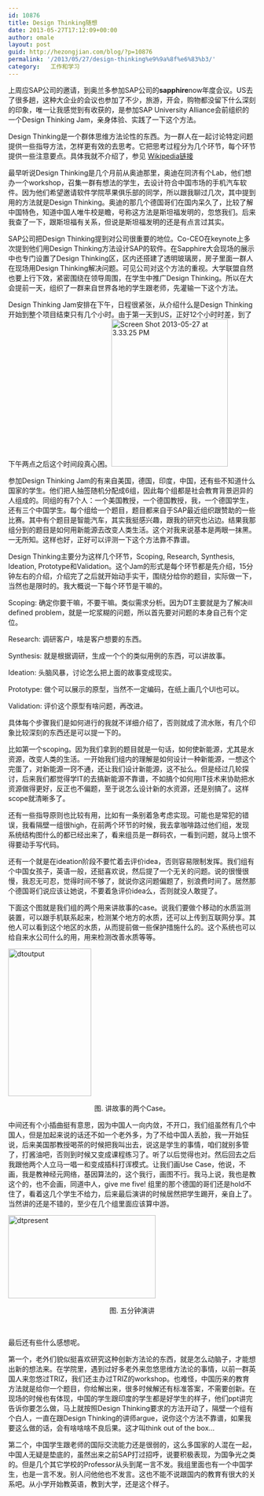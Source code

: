```yaml
---
id: 10876
title: Design Thinking随想
date: 2013-05-27T17:12:09+00:00
author: omale
layout: post
guid: http://hezongjian.com/blog/?p=10876
permalink: '/2013/05/27/design-thinking%e9%9a%8f%e6%83%b3/'
category:   工作和学习  
---
```

上周应SAP公司的邀请，到奥兰多参加SAP公司的**sapphire**now年度会议。US去了很多趟，这种大企业的会议也参加了不少，旅游，开会，购物都没留下什么深刻的印象，唯一让我感觉到有收获的，是参加SAP University Alliance会前组织的一个Design Thinking Jam，亲身体验、实践了一下这个方法。

Design Thinking是一个群体思维方法论性的东西。为一群人在一起讨论特定问题提供一些指导方法，怎样更有效的去思考。它把思考过程分为几个环节，每个环节提供一些注意要点。具体我就不介绍了，参见 [Wikipedia链接](http://en.wikipedia.org/wiki/Design_thinking)

最早听说Design Thinking是几个月前从奥迪那里，奥迪在同济有个Lab，他们想办一个workshop，召集一群有想法的学生，去设计符合中国市场的手机汽车软件。因为他们希望邀请软件学院苹果俱乐部的同学，所以跟我聊过几次，其中提到用的方法就是Design Thinking。奥迪的那几个德国哥们在国内呆久了，比较了解中国特色，知道中国人唯牛校是瞻，号称这方法是斯坦福发明的，忽悠我们。后来我查了一下，跟斯坦福有关系，但说是斯坦福发明的还是有点言过其实。

SAP公司把Design Thinking提到对公司很重要的地位。Co-CEO在keynote上多次提到他们用Design Thinking方法设计SAP的软件。在Sapphire大会现场的展示中也专门设置了Design Thinking区，区内还搭建了透明玻璃房，房子里面一群人在现场用Design Thinking解决问题。可见公司对这个方法的重视。大学联盟自然也要上行下效，紧密围绕在领导周围，在学生中推广Design Thinking。所以在大会提前一天，组织了一群来自世界各地的学生跟老师，先灌输一下这个方法。

Design Thinking Jam安排在下午，日程很紧张，从介绍什么是Design Thinking开始到整个项目结束只有几个小时。由于第一天到US，正好12个小时时差，到了下午两点之后这个时间段真心困。[<img class="aligncenter size-medium wp-image-10887" alt="Screen Shot 2013-05-27 at 3.33.25 PM" src="/uploads/2013/05/Screen-Shot-2013-05-27-at-3.33.25-PM-237x300.png" width="237" height="300"  />](/uploads/2013/05/Screen-Shot-2013-05-27-at-3.33.25-PM.png)

参加Design Thinking Jam的有来自美国，德国，印度，中国，还有些不知道什么国家的学生。他们把人抽签随机分配成6组，因此每个组都是社会教育背景迥异的人组成的。同组的有7个人：一个美国教授，一个德国教授，我，一个德国学生，还有三个中国学生。每个组给一个题目，题目都来自于SAP最近组织跟赞助的一些比赛。其中有个题目是智能汽车，其实我挺感兴趣，跟我的研究也沾边。结果我那组分到的题目是如何用新能源去改变人类生活。这个对我来说基本是两眼一抹黑。一无所知。这样也好，正好可以评测一下这个方法靠不靠谱。

Design Thinking主要分为这样几个环节，Scoping, Research, Synthesis, Ideation, Prototype和Validation。这个Jam的形式是每个环节都是先介绍，15分钟左右的介绍，介绍完了之后就开始动手实干，围绕分给你的题目，实际做一下，当然也是限时的。我大概说一下每个环节是干嘛的。

Scoping: 确定你要干嘛，不要干嘛。类似需求分析。因为DT主要就是为了解决ill defined problem，就是一坨浆糊的问题，所以首先要对问题的本身自己有个定位。

Research: 调研客户，啥是客户想要的东西。

Synthesis: 就是根据调研，生成一个个的类似用例的东西，可以讲故事。

Ideation: 头脑风暴，讨论怎么把上面的故事变成现实。

Prototype: 做个可以展示的原型，当然不一定编码，在纸上画几个UI也可以。

Validation: 评价这个原型有啥问题，再改进。

具体每个步骤我们是如何进行的我就不详细介绍了，否则就成了流水账，有几个印象比较深刻的东西还是可以提一下的。

比如第一个scoping。因为我们拿到的题目就是一句话，如何使新能源，尤其是水资源，改变人类的生活。一开始我们组内的理解是如何设计一种新能源，一想这个完蛋了，对新能源一窍不通，还让我们设计新能源，这不扯么。但是经过几轮探讨，后来我们都觉得学IT的去搞新能源不靠谱，不如搞个如何用IT技术来协助把水资源做得更好，反正也不偏题，至于说怎么设计新的水资源，还是别搞了。这样scope就清晰多了。

还有一些指导原则也比较有用，比如有一条别着急考虑实现。可能也是常犯的错误，我看隔壁一组很high，在前两个环节的时候，我去拿咖啡路过他们组，发现系统结构图什么的都已经出来了，看来组员是一群码农，一看到问题，就马上恨不得要动手写代码。

还有一个就是在ideation阶段不要忙着去评价idea，否则容易限制发挥。我们组有个中国女孩子，英语一般，还挺喜欢说，然后提了一个无关的问题。说的很慢很慢，我忍无可忍，觉得时间不够了，就说你这问题偏题了，别浪费时间了。居然那个德国哥们说应该让她说，不要着急评价idea么，否则就没人敢提了。

下面这个图就是我们组的两个用来讲故事的case。说我们要做个移动的水质监测装置，可以跟手机联系起来，检测某个地方的水质，还可以上传到互联网分享。其他人可以看到这个地区的水质，从而提前做一些保护措施什么的。这个系统也可以给自来水公司什么的用，用来检测改善水质等等。

<img class="aligncenter size-medium wp-image-10877" alt="dtoutput" src="/uploads/2013/05/WP_20130513_029-169x300.jpg" width="169" height="300"  />

<p style="text-align: center;">
  图. 讲故事的两个Case。
</p>

中间还有个小插曲挺有意思，因为中国人一向内敛，不开口，我们组虽然有几个中国人，但是加起来说的话还不如一个老外多，为了不给中国人丢脸，我一开始狂说，后来美国那教授喝茶的时候把我叫出去，说这是学生的事情，咱们就别多管了，打酱油吧，否则到时候又变成课程练习了。听了以后觉得也对。然后回去之后我跟他两个人立马一唱一和变成插科打诨模式。让我们画Use Case，他说，不画，我是教神经元网络，基因算法的，这个我行，画图不行。我马上说，我也是教这个的，也不会画，同道中人，give me five! 组里的那个德国的哥们还是hold不住了，看着这几个学生不给力，后来最后演讲的时候居然把学生踢开，亲自上了。当然讲的还是不错的，至少在几个组里面应该算中游。

[<img class="aligncenter size-medium wp-image-10878" alt="dtpresent" src="/uploads/2013/05/WP_20130513_028-300x169.jpg" width="300" height="169"  />](/uploads/2013/05/WP_20130513_028.jpg)

<p style="text-align: center;">
  图. 五分钟演讲
</p>

&nbsp;

最后还有些什么感想呢。

第一个，老外们貌似挺喜欢研究这种创新方法论的东西，就是怎么动脑子，才能想出新的想法来。在学院里，遇到过好多老外来忽悠思维方法论的事情，以前一群英国人来忽悠过TRIZ，我们还主办过TRIZ的workshop。也难怪，中国历来的教育方法就是给你一个题目，你给解出来，很多时候解还有标准答案，不需要创新。在现场的时候也有体现，中国的学生跟印度的学生都是好学生的样子，他们ppt讲完告诉你要怎么做，马上就按照Design Thinking要求的方法开动了，隔壁一个组有个白人，一直在跟Design Thinking的讲师argue，说你这个方法不靠谱，如果我要这么做的话，会有啥啥啥不良后果。这才叫think out of the box&#8230;

第二个，中国学生跟老师的国际交流能力还是很弱的，这么多国家的人混在一起，中国人无疑是垫底的，虽然出来之前SAP打过招呼，说要积极表现，为国争光之类的。但是几个其它学校的Professor从头到尾一言不发。我组里面也有一个中国学生，也是一言不发。别人问他他也不发言。这也不能不说跟国内的教育有很大的关系吧。从小学开始教英语，教到大学，还是这个样子。